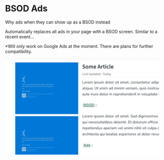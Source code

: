 # BSOD Ads

Why ads when they can show up as a BSOD instead

Automatically replaces all ads in your page with a BSOD screen. Similar to a recent event...

*Will only work on Google Ads at the moment. There are plans for further compatibility.

![Example](images/bsod-ads.png)

